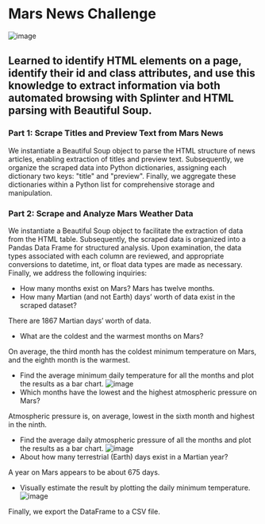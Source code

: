 # Mars News Challenge
![image](https://github.com/carojasp12/Mars_News_Challenge/assets/152667250/e1914fa1-a7dc-4cbb-bcd4-c647334617ca)

## Learned to identify HTML elements on a page, identify their id and class attributes, and use this knowledge to extract information via both automated browsing with Splinter and HTML parsing with Beautiful Soup.

### Part 1: Scrape Titles and Preview Text from Mars News

We instantiate a Beautiful Soup object to parse the HTML structure of news articles, enabling extraction of titles and preview text. Subsequently, we organize the scraped data into Python dictionaries, assigning each dictionary two keys: "title" and "preview". Finally, we aggregate these dictionaries within a Python list for comprehensive storage and manipulation.

### Part 2: Scrape and Analyze Mars Weather Data

We instantiate a Beautiful Soup object to facilitate the extraction of data from the HTML table. Subsequently, the scraped data is organized into a Pandas Data Frame for structured analysis. Upon examination, the data types associated with each column are reviewed, and appropriate conversions to datetime, int, or float data types are made as necessary. Finally, we address the following inquiries:

-	How many months exist on Mars?
Mars has twelve months. 
-	How many Martian (and not Earth) days’ worth of data exist in the scraped dataset?
  
There are 1867 Martian days’ worth of data.
-	What are the coldest and the warmest months on Mars?
  
On average, the third month has the coldest minimum temperature on Mars, and the eighth month is the warmest.
-	Find the average minimum daily temperature for all the months and plot the results as a bar chart.
  ![image](https://github.com/carojasp12/Mars_News_Challenge/assets/152667250/152b7232-2302-4fb6-a830-53d482f7c460)
-	Which months have the lowest and the highest atmospheric pressure on Mars?
  
Atmospheric pressure is, on average, lowest in the sixth month and highest in the ninth.
-	Find the average daily atmospheric pressure of all the months and plot the results as a bar chart.
  ![image](https://github.com/carojasp12/Mars_News_Challenge/assets/152667250/f60be811-0e74-403e-98e5-8be4cb2614ea)
-	About how many terrestrial (Earth) days exist in a Martian year?
  
A year on Mars appears to be about 675 days. 
-	Visually estimate the result by plotting the daily minimum temperature.
![image](https://github.com/carojasp12/Mars_News_Challenge/assets/152667250/a3e2ecb9-ea3b-43f1-bb27-ee948bb402bf)

Finally, we export the DataFrame to a CSV file.
